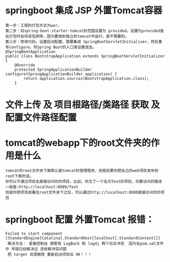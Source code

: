 
# springboot  集成  JSP 外置Tomcat容器
    第一步：工程的打包方式为war。
    第二步：将spring-boot-starter-tomcat的范围设置为 provided，设置为provided是在打包时会将该包排除，因为要放到独立的tomcat中运行，是不需要的。
    第三步：修改代码，设置启动配置。需要集成 SpringBootServletInitializer，然后重写configure，将Spring Boot的入口类设置进去。
    @SpringBootApplication
    public class BootstrapApplication extends SpringBootServletInitializer {
        @Override
        protected SpringApplicationBuilder configure(SpringApplicationBuilder application) {
            return application.sources(BootstrapApplication.class);
        }

#  文件上传 及 项目根路径/类路径 获取  及 配置文件路径配置



# tomcat的webapp下的root文件夹的作用是什么
    tomcat的root文件夹下面默认是tomcat的管理程序，但是如果你把自己的web项目发布到root下面的话，
    你可以不通过项目名直接访问你的项目，比如，你见了一个名为Test的项目，你要访问的路径一般是:http://localhost:8080/Test
    但是你把项目部署在root文件夹下之后，可以通过http://localhost:8080直接访问你的项目


#  springboot 配置 外置Tomcat  报错：
    Failed to start component [StandardEngine[Catalina].StandardHost[localhost].StandardContext[]]
     解决方法： 查看控制台 报警告 LogBack 和 log4j 两个日志冲突  因为在pom.xml文件中 早就已经解决过 该依赖冲突问题
     把 target 目录删除 重新启动项目后 OK！！！
